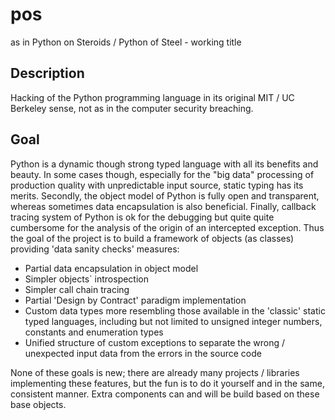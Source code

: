 # pos
as in Python on Steroids / Python of Steel - working title
## Description
Hacking of the Python programming language in its original MIT / UC Berkeley sense, not as in the computer security breaching.
## Goal
Python is a dynamic though strong typed language with all its benefits and beauty. In some cases though, especially for the "big data" processing of production quality with unpredictable input source, static typing has its merits.
Secondly, the object model of Python is fully open and transparent, whereas sometimes data encapsulation is also beneficial.
Finally, callback tracing system of Python is ok for the debugging but quite quite cumbersome for the analysis of the origin of an intercepted exception.
Thus the goal of the project is to build a framework of objects (as classes) providing 'data sanity checks' measures:
* Partial data encapsulation in object model
* Simpler objects` introspection
* Simpler call chain tracing
* Partial 'Design by Contract' paradigm implementation
* Custom data types more resembling those available in the 'classic' static typed languages, including but not limited to unsigned integer numbers, constants and enumeration types
* Unified structure of custom exceptions to separate the wrong / unexpected input data from the errors in the source code

None of these goals is new; there are already many projects / libraries implementing these features, but the fun is to do it yourself and in the same, consistent manner.
Extra components can and will be build based on these base objects.